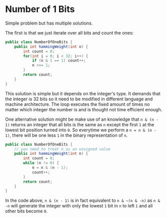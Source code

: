 # Number of 1 Bits

Simple problem but has multiple solutions.

The first is that we just iterate over all bits and count the ones:

```java
public class NumberOfOneBits {
    public int hammingWeight(int n) {
        int count = 0;
        for(int i = 0; i < 32; i++) {
            if (n & 1 == 1) count++;
            n >>= 1;
        }
        return count;
    }
}
```

This solution is simple but it depends on the integer's type. It demands that the integer
is 32 bits so it need to be modified in different language and machine architecture.
The loop executes the fixed amount of times no matter which integer the number is and
is thought not time efficient enough.

One alternative solution might be make use of an knowledge that `n & (n - 1)` returns an
integer that all bits is the same as `n` except the first `1` at the lowest bit position
turned into `0`. So everytime we perform a `n = n & (n - 1)`, there will be one less `1`
in the binary representation of `n`.

```java
public class NumberOfOneBits {
    // you need to treat n as an unsigned value
    public int hammingWeight(int n) {
        int count = 0;
        while (n != 0) {
            n = n & (n - 1);
            count++;
        }
        return count;
    }
}
```

In the code above, `n & (n - 1)` is in fact equivalent to `n & ~(n & -n)` as `n & -n` will
generate the integer with only the lowest `1` bit in `n` to left `1` and all other bits become `0`.

